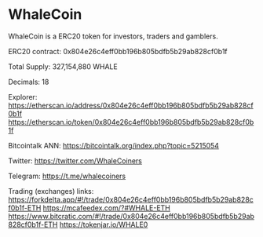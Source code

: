 # WhaleCoin
WhaleCoin is a ERC20 token for investors, traders and gamblers.

ERC20 contract: 0x804e26c4eff0bb196b805bdfb5b29ab828cf0b1f

Total Supply: 327,154,880 WHALE

Decimals: 18


Explorer:
https://etherscan.io/address/0x804e26c4eff0bb196b805bdfb5b29ab828cf0b1f
https://etherscan.io/token/0x804e26c4eff0bb196b805bdfb5b29ab828cf0b1f

Bitcointalk ANN:
https://bitcointalk.org/index.php?topic=5215054

Twitter:
https://twitter.com/WhaleCoiners

Telegram:
https://t.me/whalecoiners

Trading (exchanges) links:
https://forkdelta.app/#!/trade/0x804e26c4eff0bb196b805bdfb5b29ab828cf0b1f-ETH
https://mcafeedex.com/?#WHALE-ETH
https://www.bitcratic.com/#!/trade/0x804e26c4eff0bb196b805bdfb5b29ab828cf0b1f-ETH
https://tokenjar.io/WHALE0
